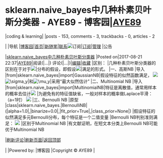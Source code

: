 
# sklearn.naive_bayes中几种朴素贝叶斯分类器 - AYE89 - 博客园|[AYE89](https://www.cnblogs.com/eniac1946/)
|coding & learning|
|posts - 153, comments - 3, trackbacks - 0, articles - 2

|
|导航
|[博客园](https://www.cnblogs.com/)|[首页](https://www.cnblogs.com/eniac1946/)|[新随笔](https://i.cnblogs.com/EditPosts.aspx?opt=1)|[联系](https://msg.cnblogs.com/send/AYE89)![订阅](//www.cnblogs.com/images/xml.gif)|[订阅](https://www.cnblogs.com/eniac1946/rss)|[管理](https://i.cnblogs.com/)
|公告


|[sklearn.naive_bayes中几种朴素贝叶斯分类器](https://www.cnblogs.com/eniac1946/p/7407099.html)
|Posted on|2017-08-21 22:37|[AYE89](https://www.cnblogs.com/eniac1946/)|阅读(|...|) 评论(|...|)|[编辑](https://i.cnblogs.com/EditPosts.aspx?postid=7407099)|[收藏](#)
|区别：
|几种朴素贝叶斯分类器的区别在于对于![](https://images2017.cnblogs.com/blog/1181483/201708/1181483-20170821215956308-2101078768.png)|分布的假设，即假设![](https://images2017.cnblogs.com/blog/1181483/201708/1181483-20170821220124714-944208537.png)|满足的形式。
|一、高斯NB
|导入
|from|sklearn.naive_bayes|import|GaussianNB|假设特征的似然函数满足，
![](https://images2017.cnblogs.com/blog/1181483/201708/1181483-20170821220441293-680482042.png)
![\sigma_y](http://scikit-learn.org/stable/_images/math/0b30a2d48c2805095245dba3b4be2dfd2e2fba2e.png)|和![\mu_y](http://scikit-learn.org/stable/_images/math/1d179ee3ab9ccc290192219dc80ee72cff12acb2.png)|采用“最大似然估计”
|二、Multinomial NB
|导入
|from|sklearn.naive_bayes|import|MultinomialNB|特征是离散值，通常用样本的概率去估计![](https://images2017.cnblogs.com/blog/1181483/201708/1181483-20170821222329964-1472560012.png)
|为避免有的特征值缺省，一般对样本的概率做Laplace平滑：（a=1时）
![](https://images2017.cnblogs.com/blog/1181483/201708/1181483-20170821222454355-1975685340.png)
|三、Bernoulli NB
|原型
|class|sklearn.naive_bayes.|BernoulliNB|(|alpha=1.0|,|binarize=0.0|,|fit_prior=True|,|class_prior=None|)
|假设特征的似然满足多元Bernoulli分布，每个特征是一个二值变量
|Bernoulli NB判别准则满足：
![](https://images2017.cnblogs.com/blog/1181483/201708/1181483-20170821223449949-159044778.png)
|区别于Multinomial NB
|有文献证明，在短文本分类上Bernoulli NB可能优于Multinomial NB







|[刷新评论](javascript:void(0);)|[刷新页面](#)|[返回顶部](#top)






|
|Powered by:
|博客园
|Copyright © AYE89
|
